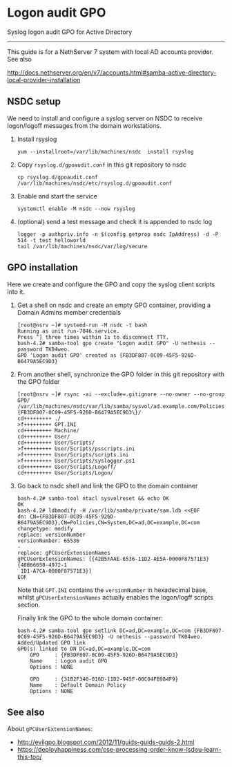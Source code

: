 # Logon audit GPO

Syslog logon audit GPO for Active Directory

----

This guide is for a NethServer 7 system with local AD accounts provider. See also

 http://docs.nethserver.org/en/v7/accounts.html#samba-active-directory-local-provider-installation

## NSDC setup

We need to install and configure a syslog server on NSDC to receive logon/logoff
messages from the domain workstations.

1.  Install rsyslog

        yum --installroot=/var/lib/machines/nsdc  install rsyslog

2.  Copy `rsyslog.d/gpoaudit.conf` in this git repository to nsdc

        cp rsyslog.d/gpoaudit.conf /var/lib/machines/nsdc/etc/rsyslog.d/gpoaudit.conf

3.  Enable and start the service

        systemctl enable -M nsdc --now rsyslog

4.  (optional) send a test message and check it is appended to nsdc log

        logger -p authpriv.info -n $(config getprop nsdc IpAddress) -d -P 514 -t test helloworld
        tail /var/lib/machines/nsdc/var/log/secure

## GPO installation

Here we create and configure the GPO and copy the syslog client scripts into it.

1.  Get a shell on nsdc and create an empty GPO container, providing a Domain Admins member credentials

        [root@nsrv ~]# systemd-run -M nsdc -t bash
        Running as unit run-7046.service.
        Press ^] three times within 1s to disconnect TTY.
        bash-4.2# samba-tool gpo create "Logon audit GPO" -U nethesis --password TK04weo.
        GPO 'Logon audit GPO' created as {FB3DF807-0C09-45F5-926D-B6479A5EC9D3}

2.  From another shell, synchronize the GPO folder in this git repository with the GPO folder

        [root@nsrv ~]# rsync -ai --exclude=.gitignore --no-owner --no-group GPO/ /var/lib/machines/nsdc/var/lib/samba/sysvol/ad.example.com/Policies/\{FB3DF807-0C09-45F5-926D-B6479A5EC9D3\}/
        cd+++++++++ ./
        >f+++++++++ GPT.INI
        cd+++++++++ Machine/
        cd+++++++++ User/
        cd+++++++++ User/Scripts/
        >f+++++++++ User/Scripts/psscripts.ini
        >f+++++++++ User/Scripts/scripts.ini
        >f+++++++++ User/Scripts/syslogger.ps1
        cd+++++++++ User/Scripts/Logoff/
        cd+++++++++ User/Scripts/Logon/

3.  Go back to nsdc shell and link the GPO to the domain container

        bash-4.2# samba-tool ntacl sysvolreset && echo OK
        OK
        bash-4.2# ldbmodify -H /var/lib/samba/private/sam.ldb <<EOF
        dn: CN={FB3DF807-0C09-45F5-926D-B6479A5EC9D3},CN=Policies,CN=System,DC=ad,DC=example,DC=com
        changetype: modify
        replace: versionNumber
        versionNumber: 65536
        -
        replace: gPCUserExtensionNames
        gPCUserExtensionNames: [{42B5FAAE-6536-11D2-AE5A-0000F87571E3}{40B66650-4972-1
         1D1-A7CA-0000F87571E3}]
        EOF

    Note that `GPT.INI` contains the `versionNumber` in hexadecimal base,
    whilst `gPCUserExtensionNames` actually enables the logon/logff scripts
    section.

    Finally link the GPO to the whole domain container:

        bash-4.2# samba-tool gpo setlink DC=ad,DC=example,DC=com {FB3DF807-0C09-45F5-926D-B6479A5EC9D3} -U nethesis --password TK04weo.
        Added/Updated GPO link
        GPO(s) linked to DN DC=ad,DC=example,DC=com
            GPO     : {FB3DF807-0C09-45F5-926D-B6479A5EC9D3}
            Name    : Logon audit GPO
            Options : NONE

            GPO     : {31B2F340-016D-11D2-945F-00C04FB984F9}
            Name    : Default Domain Policy
            Options : NONE

## See also

About `gPCUserExtensionNames`:

- http://evilgpo.blogspot.com/2012/11/guids-guids-guids-2.html
- https://deployhappiness.com/cse-processing-order-know-lsdou-learn-this-too/